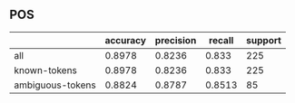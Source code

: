 
## POS

|                  | accuracy | precision | recall | support |
|------------------|----------|-----------|--------|---------|
| all              | 0.8978   | 0.8236    | 0.833  | 225     |
| known-tokens     | 0.8978   | 0.8236    | 0.833  | 225     |
| ambiguous-tokens | 0.8824   | 0.8787    | 0.8513 | 85      |

